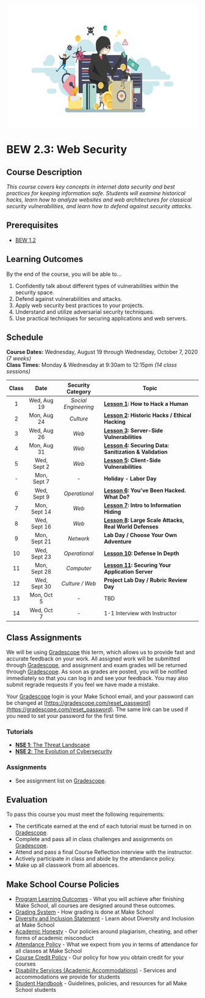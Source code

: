 <p align="center">
   <img src="banner.png" height="320" alt="BEW 2.3 @ Make School">
</p>

# BEW 2.3: Web Security

## Course Description

_This course covers key concepts in internet data security and best practices for keeping information safe. Students will examine historical hacks, learn how to analyze websites and web architectures for classical security vulnerabilities, and learn how to defend against security attacks._

## Prerequisites

- [BEW 1.2](https://make.sc/bew1.2)

## Learning Outcomes

By the end of the course, you will be able to&hellip;

1. Confidently talk about different types of vulnerabilities within the security space.
2. Defend against  vulnerabilities and attacks.
3. Apply web security best practices to your projects.
4. Understand and utilize adversarial security techniques.
5. Use practical techniques for securing applications and web servers.

## Schedule

**Course Dates:** Wednesday, August 19 through Wednesday, October 7, 2020 _(7 weeks)_<br>
**Class Times:** Monday &amp; Wednesday at 9:30am to 12:15pm _(14 class sessions)_

| Class |          Date          |  Security Category   | Topic                                                    |
|:-----:|:----------------------:| :------------------: | -------------------------------------------------------- |
|  1 |  Wed, Aug 19               | _Social Engineering_ | **[Lesson 1]: How to Hack a Human**                      |
|  2 |  Mon, Aug 24               |      _Culture_       | **[Lesson 2]: Historic Hacks / Ethical Hacking**         |
|  3 |  Wed, Aug 26               |        _Web_         | **[Lesson 3]: Server-Side Vulnerabilities**              |
|  4 |  Mon, Aug 31               |        _Web_         | **[Lesson 4]: Securing Data: Sanitization & Validation** |
|  5 |  Wed, Sept 2                |        _Web_         | **[Lesson 5]: Client-Side Vulnerabilities**              |
|  - |  Mon, Sept 7               | - | **Holiday - Labor Day** |
|  6 |  Wed, Sept 9                |    _Operational_     | **[Lesson 6]: You've Been Hacked. What Do?**             |
|  7 |  Mon, Sept 14              |        _Web_         | **[Lesson 7]: Intro to Information Hiding**              |
|  8 |  Wed, Sept 16              |        _Web_         | **[Lesson 8]: Large Scale Attacks, Real World Defenses** |
|  9 |  Mon, Sept 21              |      _Network_       | **Lab Day / Choose Your Own Adventure**                  |
| 10 |  Wed, Sept 23              |    _Operational_     | **[Lesson 10]: Defense In Depth**                        |
| 11 |  Mon, Sept 28               |      _Computer_      | **[Lesson 11]: Securing Your Application Server**        |
| 12 |  Wed, Sept 30              |   _Culture / Web_    | **Project Lab Day / Rubric Review Day**                  |
| 13 |  Mon, Oct 5                | - | TBD |
| 14 |  Wed, Oct 7                | - | 1-1 Interview with Instructor |

## Class Assignments

We will be using [Gradescope] this term, which allows us to provide fast and accurate feedback on your work. All assigned work will be submitted through [Gradescope], and assignment and exam grades will be returned through [Gradescope]. As soon as grades are posted, you will be notified immediately so that you can log in and see your feedback. You may also submit regrade requests if you feel we have made a mistake.

Your [Gradescope] login is your Make School email, and your password can be changed at [https://gradescope.com/reset_password](https://gradescope.com/reset_password). The same link can be used if you need to set your password for the first time.

### Tutorials

- [**NSE 1**: The Threat Landscape](https://training.fortinet.com/course/view.php?id=1406)
- [**NSE 2**: The Evolution of Cybersecurity](https://training.fortinet.com/course/view.php?id=2271)

### Assignments

- See assignment list on [Gradescope].

## Evaluation

To pass this course you must meet the following requirements:

- The certificate earned at the end of each tutorial must be turned in on [Gradescope].
- Complete and pass all in class challenges and assignments on [Gradescope].
- Attend and pass a final Course Reflection interview with the instructor.
- Actively participate in class and abide by the attendance policy.
- Make up all classwork from all absences.

## Make School Course Policies

- [Program Learning Outcomes](https://make.sc/program-learning-outcomes) - What you will achieve after finishing Make School, all courses are designed around these outcomes.
- [Grading System](https://make.sc/grading-system) - How grading is done at Make School
- [Diversity and Inclusion Statement](https://make.sc/diversity-and-inclusion-statement) - Learn about Diversity and Inclusion at Make School
- [Academic Honesty](https://make.sc/academic-honesty-policy) - Our policies around plagiarism, cheating, and other forms of academic misconduct
- [Attendance Policy](https://make.sc/attendance-policy) - What we expect from you in terms of attendance for all classes at Make School
- [Course Credit Policy](https://make.sc/course-credit-policy) - Our policy for how you obtain credit for your courses
- [Disability Services (Academic Accommodations)](https://make.sc/disability-services) - Services and accommodations we provide for students
- [Student Handbook](https://make.sc/student-handbook) - Guidelines, policies, and resources for all Make School students

[Gradescope]: https:/make.sc/bew2.3-gradescope
[Lesson 1]: Archive/2019-T4/Lessons/Lesson1.md
[Lesson 2]: Archive/2019-T4/Lessons/Lesson2.md
[Lesson 3]: Archive/2019-T4/Lessons/Lesson3.md
[Lesson 4]: Archive/2019-T4/Lessons/Lesson4.md
[Lesson 5]: Archive/2019-T4/Lessons/Lesson5.md
[Lesson 6]: Archive/2019-T4/Lessons/Lesson6.md
[Lesson 7]: Archive/2019-T4/Lessons/Lesson7.md
[Lesson 8]: Archive/2019-T4/Lessons/Lesson8.md
[Lesson 9]: Archive/2019-T4/Lessons/Lesson9.md
[Lesson 10]: Archive/2019-T4/Lessons/Lesson10.md
[Lesson 11]: Archive/2019-T4/Lessons/Lesson11.md
[Lesson 12]: Archive/2019-T4/Lessons/Lesson12.md
[Lesson 13]: Archive/2019-T4/Lessons/Lesson13.md
